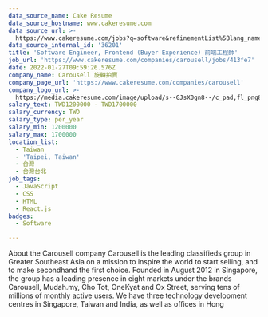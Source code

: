 ```yaml
---
data_source_name: Cake Resume
data_source_hostname: www.cakeresume.com
data_source_url: >-
  https://www.cakeresume.com/jobs?q=software&refinementList%5Blang_name%5D%5B0%5D=English&refinementList%5Bsalary_type%5D=per_year&range%5Bsalary_range%5D%5Bmin%5D=1000000&page=2
data_source_internal_id: '36201'
title: 'Software Engineer, Frontend (Buyer Experience) 前端工程師'
job_url: 'https://www.cakeresume.com/companies/carousell/jobs/413fe7'
date: 2022-01-27T09:59:26.576Z
company_name: Carousell 旋轉拍賣
company_page_url: 'https://www.cakeresume.com/companies/carousell'
company_logo_url: >-
  https://media.cakeresume.com/image/upload/s--GJsX0gn8--/c_pad,fl_png8,h_200,w_200/v1565956862/epaplsqwkax9tjzivjde.png
salary_text: TWD1200000 - TWD1700000
salary_currency: TWD
salary_type: per_year
salary_min: 1200000
salary_max: 1700000
location_list:
  - Taiwan
  - 'Taipei, Taiwan'
  - 台灣
  - 台灣台北
job_tags:
  - JavaScript
  - CSS
  - HTML
  - React.js
badges:
  - Software

---
```


About the Carousell company Carousell is the leading classifieds group in Greater Southeast Asia on a mission to inspire the world to start selling, and to make secondhand the first choice. Founded in August 2012 in Singapore, the group has a leading presence in eight markets under the brands Carousell, Mudah.my, Cho Tot, OneKyat and Ox Street, serving tens of millions of monthly active users. We have three technology development centres in Singapore, Taiwan and India, as well as offices in Hong